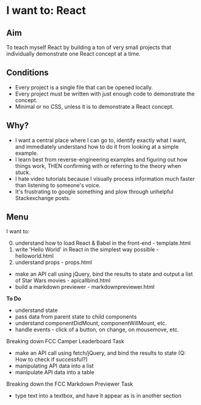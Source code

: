 # I want to: React

## Aim

To teach myself React by building a ton of very small projects that individually demonstrate one React concept at a time.

## Conditions

* Every project is a single file that can be opened locally.
* Every project must be written with just enough code to demonstrate the concept.
* Minimal or no CSS, unless it is to demonstrate a React concept.

## Why?

* I want a central place where I can go to, identify exactly what I want, and immediately understand how to do it from looking at a simple example.
* I learn best from reverse-engineering examples and figuring out how things work, THEN confirming with or referring to the theory when stuck.
* I hate video tutorials because I visually process information much faster than listening to someone's voice.
* It's frustrating to google something and plow through unhelpful Stackexchange posts.

## Menu

I want to:

0. understand how to load React & Babel in the front-end - template.html
1. write 'Hello World' in React in the simplest way possible - helloworld.html
2. understand props - props.html

* make an API call using jQuery, bind the results to state and output a list of Star Wars movies - apicallbind.html
* build a markdown previewer - markdownpreviewer.html

**To Do**

* understand state
* pass data from parent state to child components
* understand componentDidMount, componentWillMount, etc.
* handle events - click of a button, on change, on mousemove, etc.

Breaking down FCC Camper Leaderboard Task
* make an API call using fetch/jQuery, and bind the results to state (Q: How to check if successful?)
* manipulating API data into a list
* manipulate API data into a table

Breaking down the FCC Markdown Previewer Task
* type text into a textbox, and have it appear as is in another section
